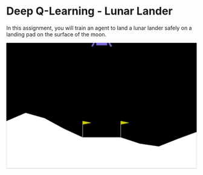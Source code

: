 # Deep Q-Learning - Lunar Lander

In this assignment, you will train an agent to land a lunar lander safely on a landing pad on the surface of the moon.

<img src="./images/lunar_lander.gif">